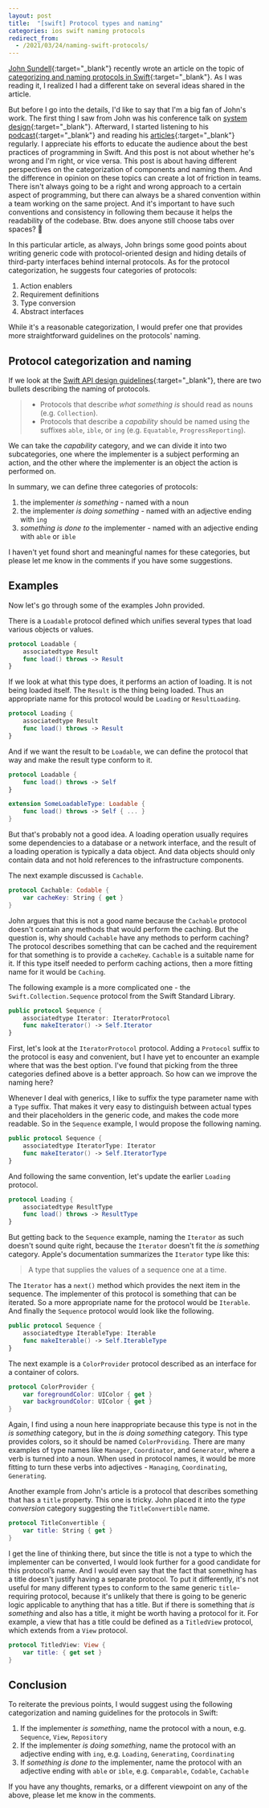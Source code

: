 ```yaml
---
layout: post
title:  "[swift] Protocol types and naming"
categories: ios swift naming protocols
redirect_from:
  - /2021/03/24/naming-swift-protocols/
---
```


[John Sundell](https://www.swiftbysundell.com/about/){:target="_blank"}<!-- markup clean_ --> recently wrote an article on the topic of [categorizing and naming protocols in Swift](https://www.swiftbysundell.com/articles/different-categories-of-swift-protocols/){:target="_blank"}<!-- markup clean_ -->. As I was reading it, I realized I had a different take on several ideas shared in the article.

But before I go into the details, I'd like to say that I'm a big fan of John's work. The first thing I saw from John was his conference talk on [system design](https://www.swiftbysundell.com/videos/the-lost-art-of-system-design/){:target="_blank"}<!-- markup clean_ -->. Afterward, I started listening to his [podcast](https://www.swiftbysundell.com/podcast/){:target="_blank"}<!-- markup clean_ --> and reading his [articles](https://www.swiftbysundell.com/articles/){:target="_blank"}<!-- markup clean_ --> regularly. I appreciate his efforts to educate the audience about the best practices of programming in Swift. And this post is not about whether he's wrong and I'm right, or vice versa. This post is about having different perspectives on the categorization of components and naming them. And the difference in opinion on these topics can create a lot of friction in teams. There isn't always going to be a right and wrong approach to a certain aspect of programming, but there can always be a shared convention within a team working on the same project. And it's important to have such conventions and consistency in following them because it helps the readability of the codebase. Btw. does anyone still choose tabs over spaces? 🙊

In this particular article, as always, John brings some good points about writing generic code with protocol-oriented design and hiding details of third-party interfaces behind internal protocols. As for the protocol categorization, he suggests four categories of protocols:
1. Action enablers
2. Requirement definitions
3. Type conversion
4. Abstract interfaces

While it's a reasonable categorization, I would prefer one that provides more straightforward guidelines on the protocols' naming.

Protocol categorization and naming
----------------------------------

If we look at the [Swift API design guidelines](https://swift.org/documentation/api-design-guidelines/){:target="_blank"}<!-- markup clean_ -->, there are two bullets describing the naming of protocols.

> - Protocols that describe *what something is* should read as nouns (e.g. `Collection`).
> - Protocols that describe a *capability* should be named using the suffixes `able`, `ible`, or `ing` (e.g. `Equatable`, `ProgressReporting`).

We can take the *capability* category, and we can divide it into two subcategories, one where the implementer is a subject performing an action, and the other where the implementer is an object the action is performed on.

In summary, we can define three categories of protocols:
1. the implementer *is something* - named with a noun
2. the implementer *is doing something* - named with an adjective ending with `ing`
3. *something is done to* the implementer - named with an adjective ending with `able` or `ible`

I haven't yet found short and meaningful names for these categories, but please let me know in the comments if you have some suggestions.

Examples
--------

Now let's go through some of the examples John provided.

There is a `Loadable` protocol defined which unifies several types that load various objects or values.

```swift
protocol Loadable {
    associatedtype Result
    func load() throws -> Result
}
```

If we look at what this type does, it performs an action of loading. It is not being loaded itself. The `Result` is the thing being loaded. Thus an appropriate name for this protocol would be `Loading` or `ResultLoading`.

```swift
protocol Loading {
    associatedtype Result
    func load() throws -> Result
}
```

And if we want the result to be `Loadable`, we can define the protocol that way and make the result type conform to it.

```swift
protocol Loadable {
    func load() throws -> Self
}

extension SomeLoadableType: Loadable {
    func load() throws -> Self { ... }
}
```

But that's probably not a good idea. A loading operation usually requires some dependencies to a database or a network interface, and the result of a loading operation is typically a data object. And data objects should only contain data and not hold references to the infrastructure components.

<div class="ml-embedded embedded-email-form" data-form="zRlsTe"></div>

The next example discussed is `Cachable`.

```swift
protocol Cachable: Codable {
    var cacheKey: String { get }
}
```

John argues that this is not a good name because the `Cachable` protocol doesn't contain any methods that would perform the caching. But the question is, why should `Cachable` have any methods to perform caching? The protocol describes something that can be cached and the requirement for that something is to provide a `cacheKey`. `Cachable` is a suitable name for it. If this type itself needed to perform caching actions, then a more fitting name for it would be `Caching`.

The following example is a more complicated one - the `Swift.Collection.Sequence` protocol from the Swift Standard Library.

```swift
public protocol Sequence {
    associatedtype Iterator: IteratorProtocol
    func makeIterator() -> Self.Iterator
}
```

First, let's look at the `IteratorProtocol` protocol. Adding a `Protocol` suffix to the protocol is easy and convenient, but I have yet to encounter an example where that was the best option. I've found that picking from the three categories defined above is a better approach. So how can we improve the naming here?

Whenever I deal with generics, I like to suffix the type parameter name with a `Type` suffix. That makes it very easy to distinguish between actual types and their placeholders in the generic code, and makes the code more readable. So in the `Sequence` example, I would propose the following naming.

```swift
public protocol Sequence {
    associatedtype IteratorType: Iterator
    func makeIterator() -> Self.IteratorType
}
```

And following the same convention, let's update the earlier `Loading` protocol.

```swift
protocol Loading {
    associatedtype ResultType
    func load() throws -> ResultType
}
```

But getting back to the `Sequence` example, naming the `Iterator` as such doesn't sound quite right, because the `Iterator` doesn't fit the *is something* category. Apple's documentation summarizes the `Iterator` type like this:

> A type that supplies the values of a sequence one at a time.

The `Iterator` has a `next()` method which provides the next item in the sequence. The implementer of this protocol is something that can be iterated. So a more appropriate name for the protocol would be `Iterable`. And finally the `Sequence` protocol would look like the following.

```swift
public protocol Sequence {
    associatedtype IterableType: Iterable
    func makeIterable() -> Self.IterableType
}
```

The next example is a `ColorProvider` protocol described as an interface for a container of colors.

```swift
protocol ColorProvider {
    var foregroundColor: UIColor { get }
    var backgroundColor: UIColor { get }
}
```

Again, I find using a noun here inappropriate because this type is not in the *is something* category, but in the *is doing something* category. This type provides colors, so it should be named `ColorProviding`. There are many examples of type names like `Manager`, `Coordinator`, and `Generator`, where a verb is turned into a noun. When used in protocol names, it would be more fitting to turn these verbs into adjectives - `Managing`, `Coordinating`, `Generating`.

Another example from John's article is a protocol that describes something that has a `title` property. This one is tricky. John placed it into the *type conversion* category suggesting the `TitleConvertible` name.

```swift
protocol TitleConvertible {
    var title: String { get }
}
```

I get the line of thinking there, but since the title is not a type to which the implementer can be converted, I would look further for a good candidate for this protocol’s name.   And I would even say that the fact that something has a title doesn't justify having a separate protocol. To put it differently, it's not useful for many different types to conform to the same generic `title`-requiring protocol, because it's unlikely that there is going to be generic logic applicable to anything that has a title. But if there is something that *is something* and also has a title, it might be worth having a protocol for it. For example, a view that has a title could be defined as a `TitledView` protocol, which extends from a `View` protocol.

```swift
protocol TitledView: View {
    var title: { get set }
}
```

Conclusion
----------

To reiterate the previous points, I would suggest using the following categorization and naming guidelines for the protocols in Swift:
1. If the implementer *is something*, name the protocol with a noun, e.g. `Sequence`, `View`, `Repository`
2. If the implementer *is doing something*, name the protocol with an adjective ending with `ing`, e.g. `Loading`, `Generating`, `Coordinating`
3. If *something is done to* the implementer, name the protocol with an adjective ending with `able` or `ible`, e.g. `Comparable`, `Codable`, `Cachable`

If you have any thoughts, remarks, or a different viewpoint on any of the above, please let me know in the comments.